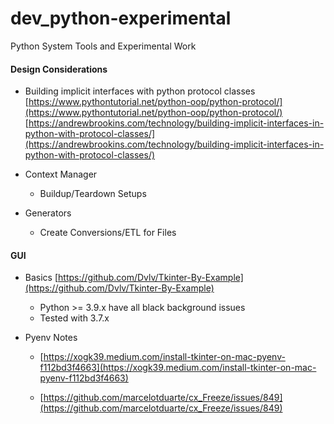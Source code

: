 # dev_python-experimental
Python System Tools and Experimental Work

#### Design Considerations
- Building implicit interfaces with python protocol classes <br/>
  [https://www.pythontutorial.net/python-oop/python-protocol/](https://www.pythontutorial.net/python-oop/python-protocol/) <br/>
  [https://andrewbrookins.com/technology/building-implicit-interfaces-in-python-with-protocol-classes/](https://andrewbrookins.com/technology/building-implicit-interfaces-in-python-with-protocol-classes/) <br/>

- Context Manager
  - Buildup/Teardown Setups

- Generators
  - Create Conversions/ETL for Files

#### GUI
- Basics
  [https://github.com/Dvlv/Tkinter-By-Example](https://github.com/Dvlv/Tkinter-By-Example) <br/>
  - Python >= 3.9.x have all black background issues
  - Tested with 3.7.x

- Pyenv Notes
  - [https://xogk39.medium.com/install-tkinter-on-mac-pyenv-f112bd3f4663](https://xogk39.medium.com/install-tkinter-on-mac-pyenv-f112bd3f4663) <br/> 
  
  - [https://github.com/marcelotduarte/cx_Freeze/issues/849](https://github.com/marcelotduarte/cx_Freeze/issues/849) <br/>
 
